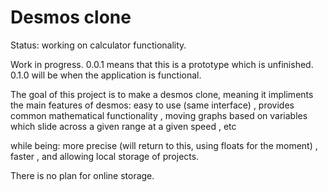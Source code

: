 # Desmos clone

Status: working on calculator functionality.

Work in progress. 0.0.1 means that this is a prototype which is unfinished. 0.1.0 will be when the application is functional.

The goal of this project is to make a desmos clone, meaning it impliments the main features of desmos:
easy to use (same interface)
, provides common mathematical functionality
, moving graphs based on variables which slide across a given range at a given speed
, etc
 
while being:
more precise (will return to this, using floats for the moment)
, faster
, and allowing local storage of projects. 

There is no plan for online storage.
